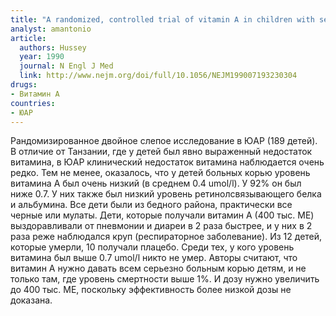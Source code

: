 ```yaml
---
title: "A randomized, controlled trial of vitamin A in children with severe measles. "
analyst: amantonio
article:
  authors: Hussey
  year: 1990
  journal: N Engl J Med
  link: http://www.nejm.org/doi/full/10.1056/NEJM199007193230304
drugs:
- Витамин A
countries:
- ЮАР
---
```


Рандомизированное двойное слепое исследование в ЮАР (189 детей).
В отличие от Танзании, где у детей был явно выраженный недостаток витамина, в ЮАР клинический недостаток витамина наблюдается очень редко. Тем не менее, оказалось, что у детей больных корью уровень витамина А был очень низкий (в среднем 0.4 umol/l). У 92% он был ниже 0.7. У них также был низкий уровень ретинолсвязывающего белка и альбумина. Все дети были из бедного района, практически все черные или мулаты.
Дети, которые получали витамин А (400 тыс. МЕ) выздоравливали от пневмонии и диареи в 2 раза быстрее, и у них в 2 раза реже наблюдался круп (респираторное заболевание). Из 12 детей, которые умерли, 10 получали плацебо. Среди тех, у кого уровень витамина был выше 0.7 umol/l никто не умер.
Авторы считают, что витамин А нужно давать всем серьезно больным корью детям, и не только там, где уровень смертности выше 1%. И дозу нужно увеличить до 400 тыс. МЕ, поскольку эффективность более низкой дозы не доказана.
